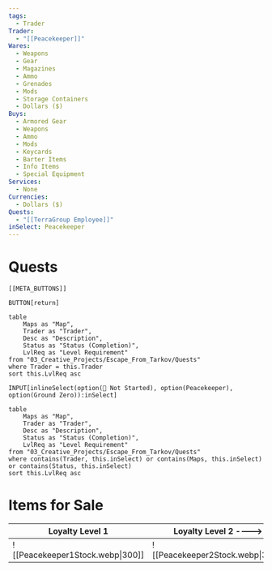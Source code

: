 ```yaml
---
tags:
  - Trader
Trader:
  - "[[Peacekeeper]]"
Wares:
  - Weapons
  - Gear
  - Magazines
  - Ammo
  - Grenades
  - Mods
  - Storage Containers
  - Dollars ($)
Buys:
  - Armored Gear
  - Weapons
  - Ammo
  - Mods
  - Keycards
  - Barter Items
  - Info Items
  - Special Equipment
Services:
  - None
Currencies:
  - Dollars ($)
Quests:
  - "[[TerraGroup Employee]]"
inSelect: Peacekeeper
---
```

# Quests

```meta-bind-embed
[[META_BUTTONS]]
```
`BUTTON[return]` 
```dataview
table 
    Maps as "Map", 
    Trader as "Trader", 
    Desc as "Description", 
    Status as "Status (Completion)", 
    LvlReq as "Level Requirement"
from "03_Creative_Projects/Escape_From_Tarkov/Quests"
where Trader = this.Trader
sort this.LvlReq asc
```


`INPUT[inlineSelect(option(🛑 Not Started), option(Peacekeeper), option(Ground Zero)):inSelect]`

```dataview
table 
    Maps as "Map", 
    Trader as "Trader", 
    Desc as "Description", 
    Status as "Status (Completion)", 
    LvlReq as "Level Requirement"
from "03_Creative_Projects/Escape_From_Tarkov/Quests"
where contains(Trader, this.inSelect) or contains(Maps, this.inSelect) or contains(Status, this.inSelect)
sort this.LvlReq asc
```

# Items for Sale

| Loyalty Level 1                  | Loyalty Level 2 ---->            | Loyalty Level 3                  | Loyalty Level 4                  |
| -------------------------------- | -------------------------------- | -------------------------------- | -------------------------------- |
| ![[Peacekeeper1Stock.webp\|300]] | ![[Peacekeeper2Stock.webp\|300]] | ![[Peacekeeper3Stock.webp\|300]] | ![[Peacekeeper4Stock.webp\|300]] |
